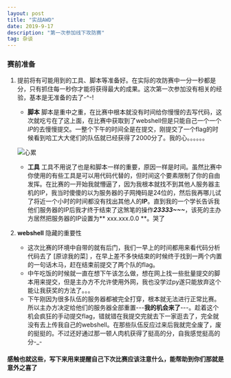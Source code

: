 ```yaml
---
layout: post
title: "实战AWD"
date: 2019-9-17
description: "第一次参加线下攻防赛"
tag: 杂谈
---
```

### 赛前准备
 1) 提前将有可能用到的工具、脚本等准备好。在实际的攻防赛中一分一秒都是分，只有抓住每一秒你才能将获得最大的成果。这次第一次参加没有相关的经验，基本是无准备的去了-^-!
    + **脚本** 脚本是重中之重，在比赛中根本就没有时间给你慢慢的去写代码，这次就吃亏在了这上面，在比赛中获取到了webshell但是只能自己一个一个*IP*的去慢慢提交。一整个下午的时间全是在提交，刚提交了一个flag的时候看到哈工大大佬们的队伍就已经获得了2000分了。我的心。。。。。。

    ![心累](/images/posts/first_combat/hert_lei.jpg)

    + **工具** 工具不用说了也是和脚本一样的重要，原因一样是时间。虽然比赛中你使用的有些工具是可以用代码代替的，但时间这个要素限制了你的自由发挥。在比赛的一开始我就懵逼了，因为我根本就找不到其他人服务器主机的IP，我当时傻傻的以为服务器的子网掩码是24位的，然后我再哪儿试了将近一个小时的时间都没有找出其他人的**IP**。直到我的一个学长告诉我他们服务器的IP后我才终于结束了这煞笔的操作***23333~~~***，该死的主办方居然把服务器的IP设置为** xxx.xxx.0.0 **。哭了

2) **webshell** 隐藏的重要性
    + 这次比赛的环境中自带的就有后门，我们一早上的时间都用来看代码分析代码去了 [原谅我的菜] ，在早上差不多快结束的时候终于找到一两个内置的一句话木马，赶在结束前提交了两个队的flag。
    + 中午吃饭的时候就一直在想下午该怎么做，想在网上找一些批量提交的脚本用来提交，但是主办方不允许使用外网，我也没学过py遂只能放弃这个能让我获奖的方法了。。。
    + 下午刚因为很多队伍的服务器都被完全打穿，根本就无法进行正常比赛。所以主办方决定给他们的服务器全部重置---**我的机会来了**---。趁着这个机会疯狂的手动提交flag，错就错在我提交完就去下一家逛去了，完全就没有去上传我自己的webshell。在那些队伍反应过来后我就完全废了，废的挺挺的。不过还好通过那一顿人肉机获得了挺高的分，自我感觉挺高的分-_-

#### 感触也就这些，写下来用来提醒自己下次比赛应该注意什么，能帮助到你们那就是意外之喜了